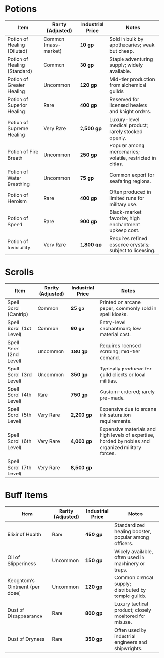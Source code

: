 # Potions
|Item|Rarity (Adjusted)|Industrial Price|Notes|
|---|---|---|---|
|Potion of Healing (Diluted)|Common (mass-market)|**10 gp**|Sold in bulk by apothecaries; weak but cheap.|
|Potion of Healing (Standard)|Common|**30 gp**|Staple adventuring supply; widely available.|
|Potion of Greater Healing|Uncommon|**120 gp**|Mid-tier production from alchemical guilds.|
|Potion of Superior Healing|Rare|**400 gp**|Reserved for licensed healers and knight orders.|
|Potion of Supreme Healing|Very Rare|**2,500 gp**|Luxury-level medical product; rarely stocked openly.|
|Potion of Fire Breath|Uncommon|**250 gp**|Popular among mercenaries; volatile, restricted in cities.|
|Potion of Water Breathing|Uncommon|**75 gp**|Common export for seafaring regions.|
|Potion of Heroism|Rare|**400 gp**|Often produced in limited runs for military use.|
|Potion of Speed|Rare|**900 gp**|Black-market favorite; high enchantment upkeep cost.|
|Potion of Invisibility|Very Rare|**1,800 gp**|Requires refined essence crystals; subject to licensing.|

# Scrolls
| Item                     | Rarity (Adjusted) | Industrial Price | Notes                                                                                             |
| ------------------------ | ----------------- | ---------------- | ------------------------------------------------------------------------------------------------- |
| Spell Scroll (Cantrip)   | Common            | **25 gp**        | Printed on arcane paper; commonly sold in spell kiosks.                                           |
| Spell Scroll (1st Level) | Common            | **60 gp**        | Entry-level enchantment; low material cost.                                                       |
| Spell Scroll (2nd Level) | Uncommon          | **180 gp**       | Requires licensed scribing; mid-tier demand.                                                      |
| Spell Scroll (3rd Level) | Uncommon          | **350 gp**       | Typically produced for guild clients or local militias.                                           |
| Spell Scroll (4th Level) | Rare              | **750 gp**       | Custom-ordered; rarely pre-made.                                                                  |
| Spell Scroll (5th Level) | Very Rare         | **2,200 gp**     | Expensive due to arcane ink saturation requirements.                                              |
| Spell Scroll (6th Level) | Very Rare         | **4,000 gp**     | Expensive materials and high levels of expertise, horded by nobles and organized military forces. |
| Spell Scroll (7th Level) | Very Rare         | **8,500 gp**     |                                                                                                   |

# Buff Items
| Item                           | Rarity (Adjusted) | Industrial Price | Notes                                                  |
| ------------------------------ | ----------------- | ---------------- | ------------------------------------------------------ |
| Elixir of Health               | Rare              | **450 gp**       | Standardized healing booster, popular among officers.  |
| Oil of Slipperiness            | Uncommon          | **150 gp**       | Widely available, often used in machinery or traps.    |
| Keoghtom’s Ointment (per dose) | Uncommon          | **120 gp**       | Common clerical supply; distributed by temple guilds.  |
| Dust of Disappearance          | Rare              | **800 gp**       | Luxury tactical product; closely monitored for misuse. |
| Dust of Dryness                | Rare              | **350 gp**       | Often used by industrial engineers and shipwrights.    |
